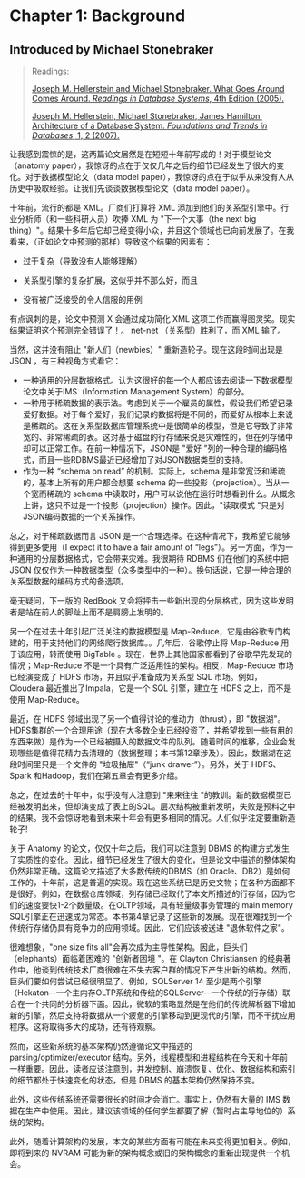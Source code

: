 # Chapter 1: Background

## Introduced by Michael Stonebraker

> Readings:
>
> [Joseph M. Hellerstein and Michael Stonebraker. What Goes Around Comes Around. *Readings in Database Systems*, 4th Edition (2005).](https://scholar.google.com/scholar?cluster=7366182905777149494)
>
> [Joseph M. Hellerstein, Michael Stonebraker, James Hamilton. Architecture of a Database System. *Foundations and Trends in Databases*, 1, 2 (2007).](https://scholar.google.com/scholar?cluster=11466590537214723805)

让我感到震惊的是，这两篇论文居然是在短短十年前写成的！对于模型论文（anatomy paper），我惊讶的点在于仅仅几年之后的细节已经发生了很大的变化。对于数据模型论文（data model paper），我惊讶的点在于似乎从来没有人从历史中吸取经验。让我们先谈谈数据模型论文（data model paper）。

十年前，流行的都是 XML。厂商们打算将 XML 添加到他们的关系型引擎中。行业分析师（和一些科研人员）吹捧 XML 为 "下一个大事（the next big thing）"。结果十多年后它却已经变得小众，并且这个领域也已向前发展了。在我看来，（正如论文中预测的那样）导致这个结果的因素有：

- 过于复杂（导致没有人能够理解）

- 关系型引擎的复杂扩展，这似乎并不那么好，而且

- 没有被广泛接受的令人信服的用例

有点讽刺的是，论文中预测 X 会通过成功简化 XML 这项工作而赢得图灵奖。现实结果证明这个预测完全错误了！。 net-net （关系型）胜利了，而 XML 输了。

当然，这并没有阻止 "新人们（newbies）" 重新造轮子。现在这段时间出现是 JSON ，有三种视角方式看它：

- 一种通用的分层数据格式。认为这很好的每一个人都应该去阅读一下数据模型论文中关于IMS（Information Management System）的部分。
- 一种用于稀疏数据的表示法。考虑到关于一个雇员的属性，假设我们希望记录爱好数据。对于每个爱好，我们记录的数据将是不同的，而爱好从根本上来说是稀疏的。这在关系型数据库管理系统中是很简单的模型，但是它导致了非常宽的、非常稀疏的表。这对基于磁盘的行存储来说是灾难性的，但在列存储中却可以正常工作。在前一种情况下，JSON是 "爱好 "列的一种合理的编码格式，而且一些RDBMS最近已经增加了对JSON数据类型的支持。
- 作为一种 “schema on read” 的机制。实际上，schema 是非常宽泛和稀疏的，基本上所有的用户都会想要 schema 的一些投影（projection）。当从一个宽而稀疏的 schema 中读取时，用户可以说他在运行时想看到什么。从概念上讲，这只不过是一个投影（projection）操作。因此，"读取模式 "只是对JSON编码数据的一个关系操作。

总之，对于稀疏数据而言 JSON 是一个合理选择。在这种情况下，我希望它能够得到更多使用（I expect it to have a fair amount of “legs”）。另一方面，作为一种通用的分层数据格式，它会带来灾难。我很期待 RDBMS 们在他们的系统中把 JSON 仅仅作为一种数据类型（众多类型中的一种）。换句话说，它是一种合理的关系型数据的编码方式的备选项。

毫无疑问，下一版的 RedBook 又会将抨击一些新出现的分层格式，因为这些发明者是站在前人的脚趾上而不是肩膀上发明的。

另一个在过去十年引起广泛关注的数据模型是 Map-Reduce，它是由谷歌专门构建的，用于支持他们的网络爬行数据库。。几年后，谷歌停止将 Map-Reduce 用于该应用，转而使用 BigTable 。现在，世界上其他国家都看到了谷歌早先发现的情况；Map-Reduce 不是一个具有广泛适用性的架构。相反，Map-Reduce 市场已经演变成了 HDFS 市场，并且似乎准备成为关系型 SQL 市场。例如，Cloudera 最近推出了Impala，它是一个 SQL 引擎，建立在 HDFS 之上，而不是使用 Map-Reduce。

最近，在 HDFS 领域出现了另一个值得讨论的推动力（thrust），即 "数据湖"。HDFS集群的一个合理用途（现在大多数企业已经投资了，并希望找到一些有用的东西来做）是作为一个已经被摄入的数据文件的队列。随着时间的推移，企业会发现哪些是值得花精力去清理的（数据整理；本书第12章涉及）。因此，数据湖在这段时间里只是一个文件的 "垃圾抽屉"（“junk drawer”）。另外，关于 HDFS、Spark 和Hadoop，我们在第五章会有更多介绍。

总之，在过去的十年中，似乎没有人注意到 "来来往往 "的教训。新的数据模型已经被发明出来，但却演变成了表上的SQL。层次结构被重新发明，失败是预料之中的结果。我不会惊讶地看到未来十年会有更多相同的情况。人们似乎注定要重新造轮子!

关于 Anatomy 的论文，仅仅十年之后，我们可以注意到 DBMS 的构建方式发生了实质性的变化。因此，细节已经发生了很大的变化，但是论文中描述的整体架构仍然非常正确。这篇论文描述了大多数传统的DBMS（如 Oracle、DB2）是如何工作的，十年前，这是普遍的实现。现在这些系统已是历史文物；在各种方面都不是很好。例如，在数据仓库领域，列存储已经取代了本文所描述的行存储，因为它们的速度要快1-2个数量级。在OLTP领域，具有轻量级事务管理的 main memory SQL引擎正在迅速成为常态。本书第4章记录了这些新的发展。现在很难找到一个传统行存储仍具有竞争力的应用领域。因此，它们应该被送进 "退休软件之家"。

很难想象，"one size fits all"会再次成为主导性架构。因此，巨头们（elephants）面临着困难的 "创新者困境 "。在 Clayton Christiansen 的经典著作中，他谈到传统技术厂商很难在不失去客户群的情况下产生出新的结构。然而，巨头们要如何尝试已经很明显了。例如，SQLServer 14 至少是两个引擎（Hekaton--一个主内存OLTP系统和传统的SQLServer--一个传统的行存储）联合在一个共同的分析器下面。因此，微软的策略显然是在他们的传统解析器下增加新的引擎，然后支持将数据从一个疲惫的引擎移动到更现代的引擎，而不干扰应用程序。这将取得多大的成功，还有待观察。

然而，这些新系统的基本架构仍然遵循论文中描述的 parsing/optimizer/executor 结构。另外，线程模型和进程结构在今天和十年前一样重要。因此，读者应该注意到，并发控制、崩溃恢复、优化、数据结构和索引的细节都处于快速变化的状态，但是 DBMS 的基本架构仍然保持不变。

此外，这些传统系统还需要很长的时间才会消亡。事实上，仍然有大量的 IMS 数据在生产中使用。因此，建议该领域的任何学生都要了解（暂时占主导地位的）系统的架构。

此外，随着计算架构的发展，本文的某些方面有可能在未来变得更加相关。例如，即将到来的 NVRAM 可能为新的架构概念或旧的架构概念的重新出现提供一个机会。
